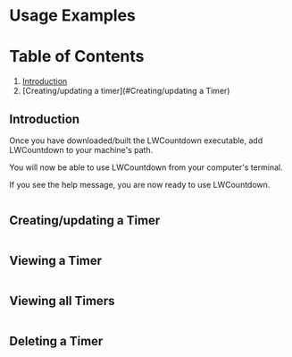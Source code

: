# Usage Examples

# Table of Contents

1. [Introduction](#Introduction)
2. [Creating/updating a timer](#Creating/updating a Timer)

## Introduction

Once you have downloaded/built the LWCountdown executable, add LWCountdown to your machine's path.

You will now be able to use LWCountdown from your computer's terminal.

If you see the help message, you are now ready to use LWCountdown.

```

```


## Creating/updating a Timer

```C++
```

## Viewing a Timer

```C++
```

## Viewing all Timers

```C++
```

## Deleting a Timer

```C++
```
